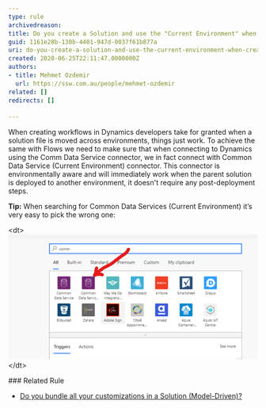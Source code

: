 ```yaml
---
type: rule
archivedreason: 
title: Do you create a Solution and use the "Current Environment" when creating Flow for Dynamics?
guid: 1161e28b-130b-4401-947d-0037f61b877a
uri: do-you-create-a-solution-and-use-the-current-environment-when-creating-flow-for-dynamics
created: 2020-06-25T22:11:47.0000000Z
authors:
- title: Mehmet Ozdemir
  url: https://ssw.com.au/people/mehmet-ozdemir
related: []
redirects: []

---
```


When creating workflows in Dynamics developers take for granted when a solution file is moved across environments, things just work. To achieve the same with Flows we need to make sure that when connecting to Dynamics using the Comm Data Service connector, we in fact connect with Common Data Service (Current Environment) connector. This connector is environmentally aware and will immediately work when the parent solution is deployed to another environment, it doesn't require any post-deployment steps.

<!--endintro-->

**Tip:** When searching for Common Data Services (Current Environment) it’s very easy to pick the wrong one:
<dl class="image">&lt;dt&gt; 
      <img src="common-data-services.png" alt="common-data-services.png">       
   &lt;/dt&gt;</dl>
### Related Rule

* [Do you bundle all your customizations in a Solution (Model-Driven)?](/_layouts/15/FIXUPREDIRECT.ASPX?WebId=3dfc0e07-e23a-4cbb-aac2-e778b71166a2&TermSetId=07da3ddf-0924-4cd2-a6d4-a4809ae20160&TermId=70032aa5-72c9-447b-9cab-bf862401ad06)
